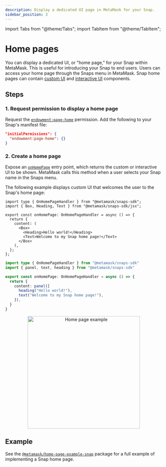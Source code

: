 ```yaml
---
description: Display a dedicated UI page in MetaMask for your Snap.
sidebar_position: 3
---
```


import Tabs from "@theme/Tabs";
import TabItem from "@theme/TabItem";

# Home pages

You can display a dedicated UI, or "home page," for your Snap within MetaMask.
This is useful for introducing your Snap to end users.
Users can access your home page through the Snaps menu in MetaMask.
Snap home pages can contain [custom UI](index.md) and [interactive UI](interactive-ui.md)
components.

## Steps

### 1. Request permission to display a home page

Request the [`endowment:page-home`](../../reference/permissions.md#endowmentpage-home) permission.
Add the following to your Snap's manifest file:

```json title="snap.manifest.json"
"initialPermissions": {
  "endowment:page-home": {}
}
```

### 2. Create a home page

Expose an [`onHomePage`](../../reference/entry-points.md#onhomepage) entry point, which returns the
custom or interactive UI to be shown.
MetaMask calls this method when a user selects your Snap name in the Snaps menu.

The following example displays custom UI that welcomes the user to the Snap's home page:

<Tabs>
<TabItem value="JSX">

```tsx title="index.tsx"
import type { OnHomePageHandler } from "@metamask/snaps-sdk";
import { Box, Heading, Text } from "@metamask/snaps-sdk/jsx";

export const onHomePage: OnHomePageHandler = async () => {
  return {
    content: (
      <Box>
        <Heading>Hello world!</Heading>
        <Text>Welcome to my Snap home page!</Text>
      </Box>
    ),
  };
};
```

</TabItem>
<TabItem value="Functions" deprecated>

```typescript title="index.ts"
import type { OnHomePageHandler } from "@metamask/snaps-sdk"
import { panel, text, heading } from "@metamask/snaps-sdk"

export const onHomePage: OnHomePageHandler = async () => {
  return {
    content: panel([
      heading("Hello world!"),
      text("Welcome to my Snap home page!"),
    ]),
  }
}
```

</TabItem>
</Tabs>

<p align="center">
<img src={require("../../assets/home-page.png").default} alt="Home page example" width="360px" style={{border: "1px solid #DCDCDC"}} />
</p>

## Example

See the [`@metamask/home-page-example-snap`](https://github.com/MetaMask/snaps/tree/main/packages/examples/packages/home-page)
package for a full example of implementing a Snap home page.
